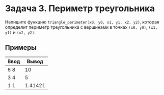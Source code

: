 # Задача 3. Периметр треугольника
Напишите функцию `triangle_perimeter(x0, y0, x1, y1, x2, y2)`,
которая определит периметр треугольника с вершинами в точках `(x0, y0)`, `(x1, y1)` и `(x2, y2)`.

## Примеры

Ввод | Вывод
---- | -------
6 8  | 10
3 4  | 5
1 1  | 1.41421
